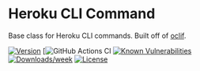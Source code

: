 Heroku CLI Command
===================

Base class for Heroku CLI commands. Built off of [oclif](https://oclif.io).

[![Version](https://img.shields.io/npm/v/@heroku-cli/command.svg)](https://npmjs.org/package/@heroku-cli/command)
[![GitHub Actions CI](https://github.com/heroku/heroku-cli-command/actions/workflows/ci.yml/badge.svg)
[![Known Vulnerabilities](https://snyk.io/test/npm/@heroku-cli/command/badge.svg)](https://snyk.io/test/npm/@heroku-cli/command)
[![Downloads/week](https://img.shields.io/npm/dw/@heroku-cli/command.svg)](https://npmjs.org/package/@heroku-cli/command)
[![License](https://img.shields.io/npm/l/@heroku-cli/command.svg)](https://github.com/heroku/heroku-cli-command/blob/master/package.json)
